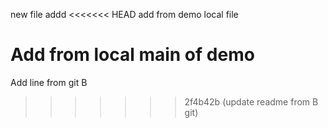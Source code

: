 new file addd
<<<<<<< HEAD
add from demo local file

Add from local main of demo
=======
Add line from git B
>>>>>>> 2f4b42b (update readme from B git)
